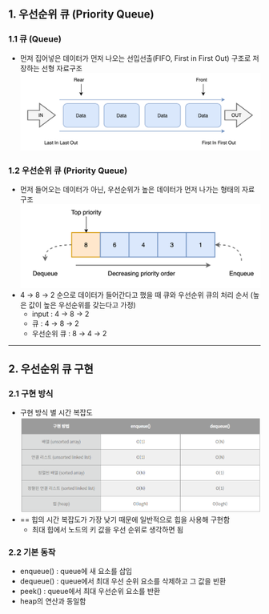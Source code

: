 ## 1. 우선순위 큐 (Priority Queue)

### 1.1 큐 (Queue)
- 먼저 집어넣은 데이터가 먼저 나오는 선입선출(FIFO, First in First Out) 구조로 저장하는 선형 자료구조
	![](../../img/queue_01.png)

### 1.2 우선순위 큐 (Priority Queue)

- 먼저 들어오는 데이터가 아닌, 우선순위가 높은 데이터가 먼저 나가는 형태의 자료구조
		![](../../img/priority_queue.png)
- 4 → 8 → 2 순으로 데이터가 들어간다고 했을 때 큐와 우선순위 큐의 처리 순서 (높은 값이 높은 우선순위를 갖는다고 가정)
	- input : 4 → 8 → 2
	- 큐 : 4 → 8 → 2
	- 우선순위 큐 : 8 → 4 → 2



<hr>


## 2. 우선순위 큐 구현

### 2.1 구현 방식
- 구현 방식 별 시간 복잡도
 ![](../../img/queue_O.png)
- == 힙의 시간 복잡도가 가장 낮기 때문에 일반적으로 힙을 사용해 구현함
	- 최대 힙에서 노드의 키 값을 우선 순위로 생각하면 됨

### 2.2 기본 동작
- enqueue() : queue에 새 요소를 삽입
- dequeue() : queue에서 최대 우선 순위 요소를 삭제하고 그 값을 반환
- peek() : queue에서 최대 우선순위 요소를 반환
- heap의 연산과 동일함